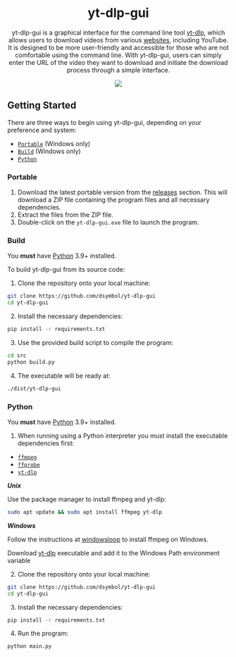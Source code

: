 <div align="center">
<h1>yt-dlp-gui</h1>
<p>yt-dlp-gui is a graphical interface for the command line tool <a href=https://github.com/yt-dlp/yt-dlp>yt-dlp</a>, which allows users to download videos from various <a href=https://github.com/yt-dlp/yt-dlp/blob/master/supportedsites.md>websites</a>, including YouTube. It is designed to be more user-friendly and accessible for those who are not comfortable using the command line. With yt-dlp-gui, users can simply enter the URL of the video they want to download and initiate the download process through a simple interface.</p>
<img src="https://user-images.githubusercontent.com/88138099/161420294-70837630-a7f1-42d0-84bd-05efb0eeee5e.gif"></br>
</div>

## Getting Started

There are three ways to begin using yt-dlp-gui, depending on your preference and system:

* [`Portable`](https://github.com/dsymbol/yt-dlp-gui/edit/main/README.md#portable) (Windows only)
* [`Build`](https://github.com/dsymbol/yt-dlp-gui/edit/main/README.md#build) (Windows only)
* [`Python`](https://github.com/dsymbol/yt-dlp-gui/edit/main/README.md#python)

### Portable

1. Download the latest portable version from the [releases](https://github.com/dsymbol/yt-dlp-gui/releases/latest) section. This will download a ZIP file containing the program files and all necessary dependencies.
2. Extract the files from the ZIP file.
3. Double-click on the `yt-dlp-gui.exe` file to launch the program.

### Build

You **must** have [Python](https://www.python.org/downloads/) 3.9+ installed.

To build yt-dlp-gui from its source code:

1. Clone the repository onto your local machine:

```bash
git clone https://github.com/dsymbol/yt-dlp-gui
cd yt-dlp-gui
```

2. Install the necessary dependencies:

```bash
pip install -r requirements.txt
```

3. Use the provided build script to compile the program:

```bash
cd src
python build.py
```

4. The executable will be ready at:

```bash
./dist/yt-dlp-gui
```

### Python

You **must** have [Python](https://www.python.org/downloads/) 3.9+ installed.

1. When running using a Python interpreter you must install the executable dependencies first:

* [`ffmpeg`](https://ffmpeg.org/)
* [`ffprobe`](https://ffmpeg.org/)
* [`yt-dlp`](https://github.com/yt-dlp/yt-dlp/)

***Unix***

Use the package manager to install ffmpeg and yt-dlp:

```bash
sudo apt update && sudo apt install ffmpeg yt-dlp
```

***Windows***

Follow the instructions at [windowsloop](https://windowsloop.com/install-ffmpeg-windows-10/) to install ffmpeg on Windows.

Download [yt-dlp](https://github.com/yt-dlp/yt-dlp/releases/latest/download/yt-dlp.exe) executable and add it to the Windows Path environment variable

2. Clone the repository onto your local machine:

```bash
git clone https://github.com/dsymbol/yt-dlp-gui
cd yt-dlp-gui
```

3. Install the necessary dependencies:

```bash
pip install -r requirements.txt
```

4. Run the program:

```bash
python main.py
```
